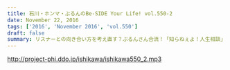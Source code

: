 ```yaml
---
title: 石川・ホンマ・ぶるんのBe-SIDE Your Life! vol.550-2
date: November 22, 2016
tags: ['2016', 'November 2016', 'vol.550']
draft: false
summary: リスナーとの向き合い方を考え直す？ぶるんさん合流！「知らねぇよ！人生相談」SAITO
---
```


http://project-phi.ddo.jp/ishikawa/ishikawa550_2.mp3
